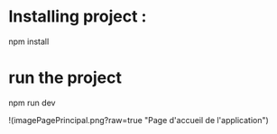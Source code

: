 # Installing project :

npm install

# run the project 

npm run dev

!(imagePagePrincipal.png?raw=true "Page d'accueil de l'application")
